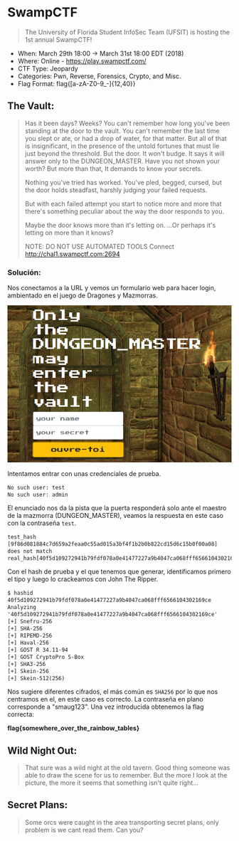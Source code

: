 # SwampCTF

> The University of Florida Student InfoSec Team (UFSIT) is hosting the 1st annual SwampCTF!

- When: March 29th 18:00 → March 31st 18:00 EDT (2018)
- Where: Online - https://play.swampctf.com/
- CTF Type: Jeopardy
- Categories: Pwn, Reverse, Forensics, Crypto, and Misc.
- Flag Format: flag{[a-zA-Z0-9_-]{12,40}} 

## The Vault:

> Has it been days? Weeks? You can't remember how long you've been standing at the door to the vault.
> You can't remember the last time you slept or ate, or had a drop of water, for that matter.
> But all of that is insignificant, in the presence of the untold fortunes that must lie just beyond the threshold.
> But the door. It won't budge. It says it will answer only to the DUNGEON_MASTER.
> Have you not shown your worth?
> But more than that,
> It demands to know your secrets.
> 
> Nothing you've tried has worked.
> You've pled, begged, cursed, but the door holds steadfast, harshly judging your failed requests.
> 
> But with each failed attempt you start to notice more and more that there's something peculiar about the way the door responds to you.
> 
> Maybe the door knows more than it's letting on.
> ...Or perhaps it's letting on more than it knows?
> 
> NOTE: DO NOT USE AUTOMATED TOOLS
> Connect
> http://chal1.swampctf.com:2694

### Solución:

Nos conectamos a la URL y vemos un formulario web para hacer login, ambientado en el juego de Dragones y Mazmorras.

![Imagen](vault1.png "Login")

Intentamos entrar con unas credenciales de prueba.

```
No such user: test
No such user: admin
```

El enunciado nos da la pista que la puerta responderá solo ante el maestro de la mazmorra (DUNGEON_MASTER), veamos la respuesta en este caso con la contraseña `test`.

```
test_hash [9f86d081884c7d659a2feaa0c55ad015a3bf4f1b2b0b822cd15d6c15b0f00a08] does not match real_hash[40f5d109272941b79fdf078a0e41477227a9b4047ca068fff6566104302169ce]
```

Con el hash de prueba y el que tenemos que generar, identificamos primero el tipo y luego lo crackeamos con John The Ripper.

```
$ hashid 40f5d109272941b79fdf078a0e41477227a9b4047ca068fff6566104302169ce
Analyzing '40f5d109272941b79fdf078a0e41477227a9b4047ca068fff6566104302169ce'
[+] Snefru-256 
[+] SHA-256 
[+] RIPEMD-256 
[+] Haval-256 
[+] GOST R 34.11-94 
[+] GOST CryptoPro S-Box 
[+] SHA3-256 
[+] Skein-256 
[+] Skein-512(256) 
```
Nos sugiere diferentes cifrados, el más común es `SHA256` por lo que nos centramos en el, en este caso es correcto. La contraseña en plano corresponde a "smaug123". Una vez introducida obtenemos la flag correcta:

**flag{somewhere_over_the_rainbow_tables}**

## Wild Night Out:

> That sure was a wild night at the old tavern.
> Good thing someone was able to draw the scene for us to remember.
> But the more I look at the picture, the more it seems that something isn't quite right...

## Secret Plans:

> Some orcs were caught in the area transporting secret plans, only problem is we cant read them. Can you?